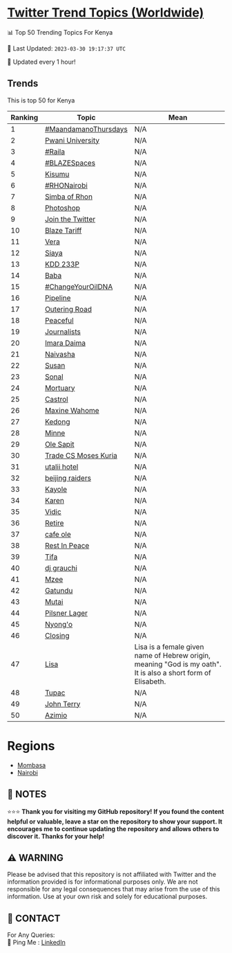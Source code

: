 [Twitter Trend Topics (Worldwide)](https://github.com/ErcinDedeoglu/Twitter-Trend-Topics)
==========


📊 Top 50 Trending Topics For Kenya

📆 Last Updated: `2023-03-30 19:17:37 UTC`

🔧 Updated every 1 hour!


## Trends

This is top 50 for Kenya

| Ranking | Topic | Mean |
| ------- | ------------ | ------------ |
| 1 | [#MaandamanoThursdays](http://twitter.com/search?q=%23MaandamanoThursdays) | N/A |
| 2 | [Pwani University](http://twitter.com/search?q=Pwani+University) | N/A |
| 3 | [#Raila](http://twitter.com/search?q=%23Raila) | N/A |
| 4 | [#BLAZESpaces](http://twitter.com/search?q=%23BLAZESpaces) | N/A |
| 5 | [Kisumu](http://twitter.com/search?q=Kisumu) | N/A |
| 6 | [#RHONairobi](http://twitter.com/search?q=%23RHONairobi) | N/A |
| 7 | [Simba of Rhon](http://twitter.com/search?q=Simba+of+Rhon) | N/A |
| 8 | [Photoshop](http://twitter.com/search?q=Photoshop) | N/A |
| 9 | [Join the Twitter](http://twitter.com/search?q=Join+the+Twitter) | N/A |
| 10 | [Blaze Tariff](http://twitter.com/search?q=Blaze+Tariff) | N/A |
| 11 | [Vera](http://twitter.com/search?q=Vera) | N/A |
| 12 | [Siaya](http://twitter.com/search?q=Siaya) | N/A |
| 13 | [KDD 233P](http://twitter.com/search?q=KDD+233P) | N/A |
| 14 | [Baba](http://twitter.com/search?q=Baba) | N/A |
| 15 | [#ChangeYourOilDNA](http://twitter.com/search?q=%23ChangeYourOilDNA) | N/A |
| 16 | [Pipeline](http://twitter.com/search?q=Pipeline) | N/A |
| 17 | [Outering Road](http://twitter.com/search?q=Outering+Road) | N/A |
| 18 | [Peaceful](http://twitter.com/search?q=Peaceful) | N/A |
| 19 | [Journalists](http://twitter.com/search?q=Journalists) | N/A |
| 20 | [Imara Daima](http://twitter.com/search?q=Imara+Daima) | N/A |
| 21 | [Naivasha](http://twitter.com/search?q=Naivasha) | N/A |
| 22 | [Susan](http://twitter.com/search?q=Susan) | N/A |
| 23 | [Sonal](http://twitter.com/search?q=Sonal) | N/A |
| 24 | [Mortuary](http://twitter.com/search?q=Mortuary) | N/A |
| 25 | [Castrol](http://twitter.com/search?q=Castrol) | N/A |
| 26 | [Maxine Wahome](http://twitter.com/search?q=Maxine+Wahome) | N/A |
| 27 | [Kedong](http://twitter.com/search?q=Kedong) | N/A |
| 28 | [Minne](http://twitter.com/search?q=Minne) | N/A |
| 29 | [Ole Sapit](http://twitter.com/search?q=Ole+Sapit) | N/A |
| 30 | [Trade CS Moses Kuria](http://twitter.com/search?q=Trade+CS+Moses+Kuria) | N/A |
| 31 | [utalii hotel](http://twitter.com/search?q=utalii+hotel) | N/A |
| 32 | [beijing raiders](http://twitter.com/search?q=beijing+raiders) | N/A |
| 33 | [Kayole](http://twitter.com/search?q=Kayole) | N/A |
| 34 | [Karen](http://twitter.com/search?q=Karen) | N/A |
| 35 | [Vidic](http://twitter.com/search?q=Vidic) | N/A |
| 36 | [Retire](http://twitter.com/search?q=Retire) | N/A |
| 37 | [cafe ole](http://twitter.com/search?q=cafe+ole) | N/A |
| 38 | [Rest In Peace](http://twitter.com/search?q=Rest+In+Peace) | N/A |
| 39 | [Tifa](http://twitter.com/search?q=Tifa) | N/A |
| 40 | [dj grauchi](http://twitter.com/search?q=dj+grauchi) | N/A |
| 41 | [Mzee](http://twitter.com/search?q=Mzee) | N/A |
| 42 | [Gatundu](http://twitter.com/search?q=Gatundu) | N/A |
| 43 | [Mutai](http://twitter.com/search?q=Mutai) | N/A |
| 44 | [Pilsner Lager](http://twitter.com/search?q=Pilsner+Lager) | N/A |
| 45 | [Nyong'o](http://twitter.com/search?q=Nyong%27o) | N/A |
| 46 | [Closing](http://twitter.com/search?q=Closing) | N/A |
| 47 | [Lisa](http://twitter.com/search?q=Lisa) | Lisa is a female given name of Hebrew origin, meaning "God is my oath". It is also a short form of Elisabeth. |
| 48 | [Tupac](http://twitter.com/search?q=Tupac) | N/A |
| 49 | [John Terry](http://twitter.com/search?q=John+Terry) | N/A |
| 50 | [Azimio](http://twitter.com/search?q=Azimio) | N/A |



# Regions

* [Mombasa](</Kenya/Mombasa.md>)
* [Nairobi](</Kenya/Nairobi.md>)



## 📝 NOTES

⭐⭐⭐ **Thank you for visiting my GitHub repository! If you found the content helpful or valuable, leave a star on the repository to show your support. It encourages me to continue updating the repository and allows others to discover it. Thanks for your help!**


## ⚠️ WARNING

Please be advised that this repository is not affiliated with Twitter and the information provided is for informational purposes only. We are not responsible for any legal consequences that may arise from the use of this information. Use at your own risk and solely for educational purposes.


## 📨 CONTACT

 For Any Queries:  
            🏓 Ping Me : [LinkedIn](https://www.linkedin.com/in/ercindedeoglu/)
